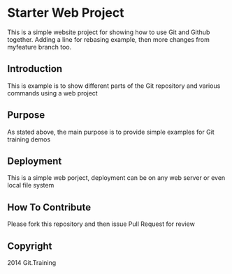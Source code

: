 # Starter Web Project

This is a simple website project for showing how to use Git and Github together. Adding a line for rebasing example, then more changes from myfeature branch too.

## Introduction

This is example is to show different parts of the Git repository and various commands using a web project 

## Purpose

As stated above, the main purpose is to provide simple examples for Git training demos

## Deployment

This is a simple web porject, deployment can be on any web server or even local file system

## How To Contribute

Please fork this repository and then issue Pull Request for review

## Copyright

2014 Git.Training